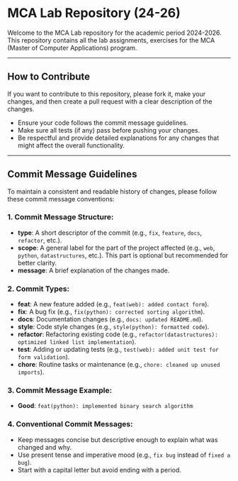 # MCA Lab Repository (24-26)

Welcome to the MCA Lab repository for the academic period 2024-2026. This repository contains all the lab assignments, exercises for the MCA (Master of Computer Applications) program.


---

## How to Contribute

If you want to contribute to this repository, please fork it, make your changes, and then create a pull request with a clear description of the changes.

- Ensure your code follows the commit message guidelines.
- Make sure all tests (if any) pass before pushing your changes.
- Be respectful and provide detailed explanations for any changes that might affect the overall functionality.

---


## Commit Message Guidelines

To maintain a consistent and readable history of changes, please follow these commit message conventions:

### 1. **Commit Message Structure**:
- **type**: A short descriptor of the commit (e.g., `fix`, `feature`, `docs`, `refactor`, etc.).
- **scope**: A general label for the part of the project affected (e.g., `web`, `python`, `datastructures`, etc.). This part is optional but recommended for better clarity.
- **message**: A brief explanation of the changes made.

### 2. **Commit Types**:
- **feat**: A new feature added (e.g., `feat(web): added contact form`).
- **fix**: A bug fix (e.g., `fix(python): corrected sorting algorithm`).
- **docs**: Documentation changes (e.g., `docs: updated README.md`).
- **style**: Code style changes (e.g., `style(python): formatted code`).
- **refactor**: Refactoring existing code (e.g., `refactor(datastructures): optimized linked list implementation`).
- **test**: Adding or updating tests (e.g., `test(web): added unit test for form validation`).
- **chore**: Routine tasks or maintenance (e.g., `chore: cleaned up unused imports`).

### 3. **Commit Message Example**:
- **Good**: `feat(python): implemented binary search algorithm`


### 4. **Conventional Commit Messages**:
- Keep messages concise but descriptive enough to explain what was changed and why.
- Use present tense and imperative mood (e.g., `fix bug` instead of `fixed a bug`).
- Start with a capital letter but avoid ending with a period.


